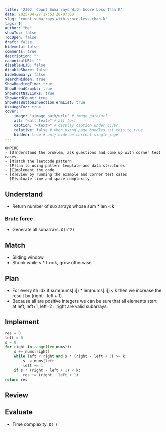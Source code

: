 ```yaml
---
title: '2302. Count Subarrays With Score Less Than K'
date: 2025-04-27T17:53:28-07:00
slug: 'count-subarrays-with-score-less-than-k'
tags: []
author: "Me"
showToc: false
TocOpen: false
draft: false
hidemeta: false
comments: true
description: ""
canonicalURL: ""
disableHLJS: false
disableShare: false
hideSummary: false
searchHidden: true
ShowReadingTime: true
ShowBreadCrumbs: true
ShowPostNavLinks: true
ShowWordCount: true
ShowRssButtonInSectionTermList: true
UseHugoToc: true
cover:
    image: "<image path/url>" # image path/url
    alt: "<alt text>" # alt text
    caption: "<text>" # display caption under cover
    relative: false # when using page bundles set this to true
    hidden: true # only hide on current single page
---
```


```
UMPIRE
- [U]nderstand the problem, ask questions and come up with corner test cases.
- [M]atch the leetcode pattern
- [P]lan to using pattern template and data structures
- [I]mplement the code
- [R]eview by running the example and corner test cases
- [E]valuate time and space complexity
```

## Understand

- Return number of sub arrays whose sum * len < k

### Brute force

- Generate all subarrays. `O(n^2)`

## Match

- Sliding window
- Shrink while s * l >= k, grow otherwise

## Plan

- For every ith idx if sum(nums[:i]) * len(nums[:i]) < k then we increase the result by (right - left + 1).
- Because all are positive integers we can be sure that all elements start at left, left+1, left+2 .. right are valid subarrays.


## Implement

```python
res = 0
left = 0
s = 0
for right in range(len(nums)):
    s += nums[right]
    while left < right and s * (right - left + 1) >= k:
        s -= nums[left]
        left += 1
    if s * (right - left + 1) < k:
        res += (right - left + 1)
return res
```

## Review

## Evaluate

- Time complexity: `O(n)`
